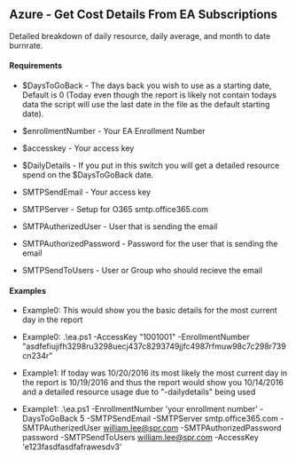 ## Azure - Get Cost Details From EA Subscriptions
Detailed breakdown of daily resource, daily average, and month to date burnrate.

#### Requirements

* $DaysToGoBack           - The days back you wish to use as a starting date, Default is 0 (Today even though the report is likely not contain todays data the script will use the last date in the file as the default starting date).

* $enrollmentNumber       - Your EA Enrollment Number

* $accesskey              - Your access key

* $DailyDetails           - If you put in this switch you will get a detailed resource spend on the $DaysToGoBack date.

* SMTPSendEmail           - Your access key

* SMTPServer              - Setup for O365 smtp.office365.com

* SMTPAutherizedUser      - User that is sending the email

* SMTPAuthorizedPassword  - Password for the user that is sending the email 

* SMTPSendToUsers         - User or Group who should recieve the email


#### Examples
* Example0: This would show you the basic details for the most current day in the report

* Example0: .\ea.ps1 -AccessKey "1001001" -EnrollmentNumber "asdfefiujifh3298ru3298uecj437c8293749jjfc4987rfmuw98c7c298r739cn234r"

* Example1: If today was 10/20/2016 its most likely the most current day in the report is 10/19/2016 and thus the report would show you 10/14/2016 and a detailed resource usage due to "-dailydetails" being used 

* Example1: .\ea.ps1 -EnrollmentNumber 'your enrollment number' -DaysToGoBack 5 -SMTPSendEmail -SMTPServer smtp.office365.com -SMTPAutherizedUser william.lee@spr.com -SMTPAuthorizedPassword password -SMTPSendToUsers william.lee@spr.com -AccessKey 'e123fasdfasdfafrawesdv3'